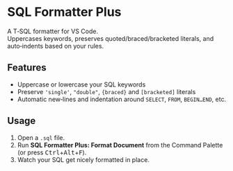 # SQL Formatter Plus

A T‑SQL formatter for VS Code.  
Uppercases keywords, preserves quoted/braced/bracketed literals, and auto‑indents based on your rules.

## Features

- Uppercase or lowercase your SQL keywords
- Preserve `'single'`, `"double"`, `{braced}` and `[bracketed]` literals
- Automatic new‑lines and indentation around `SELECT`, `FROM`, `BEGIN…END`, etc.

## Usage

1. Open a `.sql` file.
2. Run **SQL Formatter Plus: Format Document** from the Command Palette (or press <kbd>Ctrl</kbd>+<kbd>Alt</kbd>+<kbd>F</kbd>).
3. Watch your SQL get nicely formatted in place.



